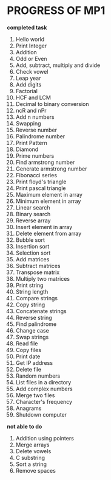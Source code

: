 <h1>PROGRESS OF MP1</h1>

**completed task**

1.  Hello world
2.  Print Integer
3.  Addition
4.  Odd or Even
5.  Add, subtract, multiply and divide
6.  Check vowel
7.  Leap year
8.  Add digits
9.  Factorial
10. HCF and LCM
11. Decimal to binary conversion
12. ncR and nPr
13. Add n numbers
14. Swapping
15. Reverse number
16. Palindrome number
17. Print Pattern
18. Diamond
19. Prime numbers
20. Find armstrong number
21. Generate armstrong number
22. Fibonacci series
23. Print floyd's triangle
24. Print pascal triangle
25. Maximum element in array
26. Minimum element in array
27. Linear search
28. Binary search
29. Reverse array
30. Insert element in array
31. Delete element from array
32. Bubble sort
33. Insertion sort
34. Selection sort
35. Add matrices
36. Subtract matrices
37. Transpose matrix
38. Multiply two matrices
39. Print string
40. String length
41. Compare strings
42. Copy string
43. Concatenate strings
44. Reverse string
45. Find palindrome
46. Change case
47. Swap strings
48. Read file
49. Copy files
50. Print date
51. Get IP address
52. Delete file
53. Random numbers
54. List files in a directory
55. Add complex numbers
56. Merge two files
57. Character's frequency
58. Anagrams
59. Shutdown computer


**not able to do**

1. Addition using pointers
2. Merge arrays
3. Delete vowels
4. C substring
5. Sort a string
6. Remove spaces







